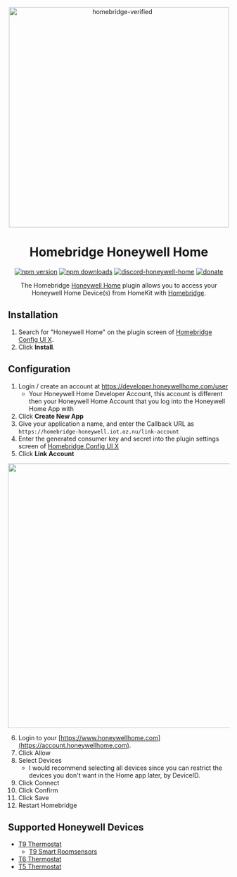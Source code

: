 <span align="center">

<a href="https://github.com/homebridge/verified/blob/master/verified-plugins.json"><img alt="homebridge-verified" src="https://raw.githubusercontent.com/donavanbecker/homebridge-honeywell-home/master/honeywell/Homebridge_x_Honeywell.svg?sanitize=true" width="500px"></a>

# Homebridge Honeywell Home

<a href="https://www.npmjs.com/package/homebridge-honeywell-home"><img title="npm version" src="https://badgen.net/npm/v/homebridge-honeywell-home?icon=npm&label" ></a>
<a href="https://www.npmjs.com/package/homebridge-honeywell-home"><img title="npm downloads" src="https://badgen.net/npm/dt/homebridge-honeywell-home?label=downloads" ></a>
<a href="https://discord.gg/8fpZA4S"><img title="discord-honeywell-home" src="https://badgen.net/discord/online-members/8fpZA4S?icon=discord&label=discord" ></a>
<a href="https://paypal.me/donavanbecker"><img title="donate" src="https://badgen.net/badge/donate/paypal/yellow" ></a>

<p>The Homebridge <a href="https://honeywellhome.com">Honeywell Home</a> 
plugin allows you to access your Honeywell Home Device(s) from HomeKit with
  <a href="https://homebridge.io">Homebridge</a>. 
</p>

</span>

## Installation

1. Search for "Honeywell Home" on the plugin screen of [Homebridge Config UI X](https://github.com/oznu/homebridge-config-ui-x).
2. Click **Install**.

## Configuration

1. Login / create an account at https://developer.honeywellhome.com/user
    - Your Honeywell Home Developer Account, this account is different then your Honeywell Home Account that you log into the Honeywell Home App with
2. Click **Create New App**
3. Give your application a name, and enter the Callback URL as `https://homebridge-honeywell.iot.oz.nu/link-account`
4. Enter the generated consumer key and secret into the plugin settings screen of [Homebridge Config UI X](https://github.com/oznu/homebridge-config-ui-x)
5. Click **Link Account**

<p align="center">

<img src="https://user-images.githubusercontent.com/3979615/88920827-d5b97680-d2b0-11ea-9002-15209eebd995.png" width="600px">

</p>

6. Login to your [https://www.honeywellhome.com](https://account.honeywellhome.com).
7. Click Allow
8. Select Devices
    - I would recommend selecting all devices since you can restrict the devices you don't want in the Home app later, by DeviceID.
9. Click Connect
10. Click Confirm
11. Click Save
12. Restart Homebridge

## Supported Honeywell Devices

- [T9 Thermostat](https://www.resideo.com/us/en/products/air/thermostats/wifi-thermostats/t9-smart-thermostat-with-sensor-rcht9610wfsw2003-u/)
  - [T9 Smart Roomsensors](https://www.honeywellhome.com/us/en/products/air/thermostat-accessories/t9-smart-sensor-rchtsensor-1pk-u/)
- [T6 Thermostat](https://getconnected.honeywellhome.com/en/t6)
- [T5 Thermostat](https://www.resideo.com/us/en/products/air/thermostats/wifi-thermostats/t5-smart-thermostat-with-c-wire-adapter-rcht8612wf2005-u/)
